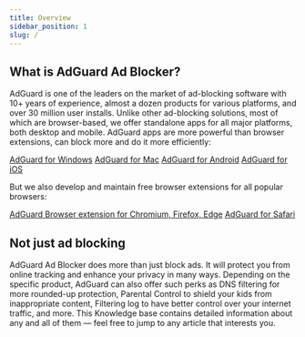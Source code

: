 ```yaml
---
title: Overview
sidebar_position: 1
slug: /
---
```


## What is AdGuard Ad Blocker?

AdGuard is one of the leaders on the market of ad-blocking software with 10+ years of experience, almost a dozen products for various platforms, and over 30 million user installs. Unlike other ad-blocking solutions, most of which are browser-based, we offer standalone apps for all major platforms, both desktop and mobile. AdGuard apps are more powerful than browser extensions, can block more and do it more efficiently:

[AdGuard for Windows](./adguard-for-windows/features-overview.md)
[AdGuard for Mac](./adguard-for-mac/features-overview.md)
[AdGuard for Android](./adguard-for-android/features-overview.md)
[AdGuard for iOS](./adguard-for-ios/features-overview.md)

But we also develop and maintain free browser extensions for all popular browsers:

[AdGuard Browser extension for Chromium, Firefox, Edge](./adguard-browser-extension/features-overview.md)
[AdGuard for Safari](./adguard-for-safari/features-overview.md)

## Not just ad blocking

AdGuard Ad Blocker does more than just block ads. It will protect you from online tracking and enhance your privacy in many ways. Depending on the specific product, AdGuard can also offer such perks as DNS filtering for more rounded-up protection, Parental Control to shield your kids from inappropriate content, Filtering log to have better control over your internet traffic, and more. This Knowledge base contains detailed information about any and all of them — feel free to jump to any article that interests you.